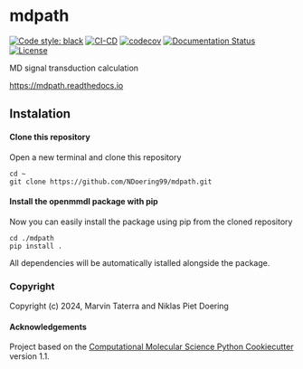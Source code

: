 mdpath
==============================
[//]: # (Badges)
[![Code style: black](https://img.shields.io/badge/code%20style-black-000000.svg)](https://github.com/psf/black)
[![CI-CD](https://github.com/NDoering99/mdpath/actions/workflows/CI_CD.yml/badge.svg)](https://github.com/NDoering99/mdpath/actions/workflows/CI_CD.yml)
[![codecov](https://codecov.io/gh/NDoering99/mdpath/graph/badge.svg?token=32D80PZOZV)](https://codecov.io/gh/NDoering99/mdpath)
[![Documentation Status](https://readthedocs.org/projects/mdpath/badge/?version=latest)](https://mdpath.readthedocs.io/en/latest/?badge=latest)
[![License](https://img.shields.io/badge/License-MIT-blue.svg)](https://opensource.org/licenses/MIT)

MD signal transduction calculation

https://mdpath.readthedocs.io

## Instalation

#### Clone this repository

Open a new terminal and clone this repository

    cd ~
    git clone https://github.com/NDoering99/mdpath.git

#### Install the openmmdl package with pip

Now you can easily install the package using pip from the cloned repository 

    cd ./mdpath
    pip install .

All dependencies will be automatically istalled alongside the package.

### Copyright

Copyright (c) 2024, Marvin Taterra and Niklas Piet Doering


#### Acknowledgements
 
Project based on the 
[Computational Molecular Science Python Cookiecutter](https://github.com/molssi/cookiecutter-cms) version 1.1.
